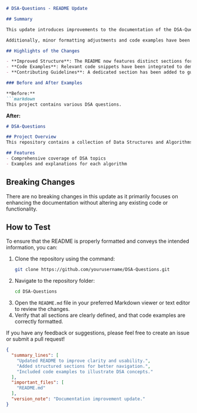 ```markdown
# DSA-Questions - README Update

## Summary

This update introduces improvements to the documentation of the DSA-Questions repository, enhancing clarity and usability for developers and contributors alike. The README now includes structured sections that provide a better overview of the project, its features, and how to contribute effectively. These changes aim to facilitate easier onboarding for new contributors and provide a clearer understanding of the project's scope and goals.

Additionally, minor formatting adjustments and code examples have been added to illustrate key concepts and usage scenarios. This will help users quickly grasp the purpose of the various algorithms and data structures included in the repository.

## Highlights of the Changes

- **Improved Structure**: The README now features distinct sections for Project Overview, Features, and How to Contribute, making it easier to navigate.
- **Code Examples**: Relevant code snippets have been integrated to demonstrate the implementation of specific data structures and algorithms.
- **Contributing Guidelines**: A dedicated section has been added to guide potential contributors on how to engage with the project effectively.

### Before and After Examples

**Before:**
```markdown
This project contains various DSA questions.
```

**After:**
```markdown
# DSA-Questions

## Project Overview
This repository contains a collection of Data Structures and Algorithms (DSA) questions designed to help developers improve their problem-solving skills.

## Features
- Comprehensive coverage of DSA topics
- Examples and explanations for each algorithm
```

## Breaking Changes

There are no breaking changes in this update as it primarily focuses on enhancing the documentation without altering any existing code or functionality.

## How to Test

To ensure that the README is properly formatted and conveys the intended information, you can:

1. Clone the repository using the command:
   ```bash
   git clone https://github.com/yourusername/DSA-Questions.git
   ```
2. Navigate to the repository folder:
   ```bash
   cd DSA-Questions
   ```
3. Open the `README.md` file in your preferred Markdown viewer or text editor to review the changes.
4. Verify that all sections are clearly defined, and that code examples are correctly formatted.

If you have any feedback or suggestions, please feel free to create an issue or submit a pull request!

```json
{
  "summary_lines": [
    "Updated README to improve clarity and usability.",
    "Added structured sections for better navigation.",
    "Included code examples to illustrate DSA concepts."
  ],
  "important_files": [
    "README.md"
  ],
  "version_note": "Documentation improvement update."
}
```
```